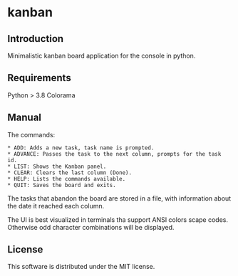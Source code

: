 # kanban

## Introduction

Minimalistic kanban board application for the console in python.

## Requirements
Python > 3.8
Colorama

## Manual

The commands:

	* ADD: Adds a new task, task name is prompted.
	* ADVANCE: Passes the task to the next column, prompts for the task id.
	* LIST: Shows the Kanban panel.
	* CLEAR: Clears the last column (Done).
	* HELP: Lists the commands available.
	* QUIT: Saves the board and exits.

The tasks that abandon the board are stored in a file, with information about the date it reached each column.

The UI is best visualized in terminals tha support ANSI colors scape codes. Otherwise odd character combinations will be displayed.

## License

This software is distributed under the MIT license.
